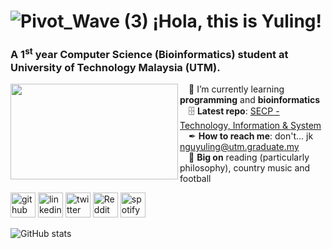 # ![Pivot_Wave (3)](https://github.com/nguyuling/nguyuling/assets/150541276/96957f03-22c3-4cb2-9fec-ccb65600456c) ¡Hola, this is Yuling!

### A 1<sup>st</sup> year **Computer Science (Bioinformatics)** student at **University of Technology Malaysia (UTM)**.
<img align="left" width="268" height="153" src="![cowboyhat](https://github.com/nguyuling/nguyuling/assets/150541276/1c6af4f7-9430-4be6-9256-e817492b103c)">

&emsp;👣 I’m currently learning **programming** and **bioinformatics**  
&emsp;🗄️ **Latest repo**: [SECP - Technology, Information & System](https://github.com/nguyuling/SECP1513-Assignment)  
&emsp;✒ **How to reach me**: don't... jk nguyuling@utm.graduate.my  
&emsp;🖤 **Big on** reading (particularly philosophy), country music and football  


[<img src='https://cdn.jsdelivr.net/npm/simple-icons@3.0.1/icons/github.svg' alt='github' height='40'>](https://github.com/nguyuling)  [<img src='https://cdn.jsdelivr.net/npm/simple-icons@3.0.1/icons/linkedin.svg' alt='linkedin' height='40'>](https://www.linkedin.com/in/nguyuling/)  [<img src='https://cdn.jsdelivr.net/npm/simple-icons@3.0.1/icons/twitter.svg' alt='twitter' height='40'>](https://twitter.com/nguyuling)  [<img src='https://cdn.jsdelivr.net/npm/simple-icons@3.0.1/icons/reddit.svg' alt='Reddit' height='40'>](https://www.reddit.com/user/yulingngu)  [<img src='https://cdn.jsdelivr.net/npm/simple-icons@3.0.1/icons/spotify.svg' alt='spotify' height='40'>](https://open.spotify.com/playlist/4liungGWkFPWNp071NkAbl?si=ujCt3Gb2RAOB3QQt8ri4Ng&pi=a-xmYdPBE9Ry2L)  

![GitHub stats](https://github-readme-stats.vercel.app/api?username=nguyuling&show_icons=true) 
